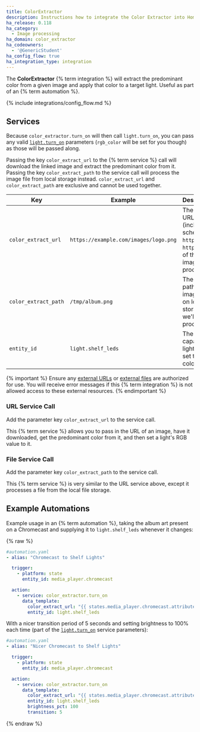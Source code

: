 ```yaml
---
title: ColorExtractor
description: Instructions how to integrate the Color Extractor into Home Assistant.
ha_release: 0.118
ha_category:
  - Image processing
ha_domain: color_extractor
ha_codeowners:
  - '@GenericStudent'
ha_config_flow: true
ha_integration_type: integration
---
```


The **ColorExtractor** {% term integration %} will extract the predominant color from a given image and apply that color to a target light.
Useful as part of an {% term automation %}.

{% include integrations/config_flow.md %}

## Services

Because `color_extractor.turn_on` will then call `light.turn_on`, you can pass any valid [`light.turn_on`](/integrations/light#service-lightturn_on) parameters (`rgb_color` will be set for you though) as those will be passed along.

Passing the key `color_extract_url` to the {% term service %} call will download the linked image and extract the predominant color from it. Passing the key `color_extract_path` to the service call will process the image file from local storage instead. `color_extract_url` and `color_extract_path` are exclusive and cannot be used together.

| Key                  | Example                               | Description                                                                    |
| -------------------- | ------------------------------------- | ------------------------------------------------------------------------------ |
| `color_extract_url`  | `https://example.com/images/logo.png` | The full URL (including schema, `http://`, `https://`) of the image to process |
| `color_extract_path` | `/tmp/album.png`                      | The full path to the image file on local storage we'll process                 |
| `entity_id`          | `light.shelf_leds`                    | The RGB capable light we'll set the color of                                   |

{% important %}
Ensure any [external URLs](/integrations/homeassistant/#allowlist_external_urls) or [external files](/docs/integrations/homeassistant/#allowlist_external_dirs) are authorized for use. You will receive error messages if this {% term integration %} is not allowed access to these external resources.
{% endimportant %}

### URL Service Call

Add the parameter key `color_extract_url` to the service call.

This {% term service %} allows you to pass in the URL of an image, have it downloaded, get the predominant color from it, and then set a light's RGB value to it.

### File Service Call

Add the parameter key `color_extract_path` to the service call.

This {% term service %} is very similar to the URL service above, except it processes a file from the local file storage.

## Example Automations

Example usage in an {% term automation %}, taking the album art present on a Chromecast and supplying it to `light.shelf_leds` whenever it changes:

{% raw %}

```yaml
#automation.yaml
- alias: "Chromecast to Shelf Lights"

  trigger:
    - platform: state
      entity_id: media_player.chromecast

  action:
    - service: color_extractor.turn_on
      data_template:
        color_extract_url: "{{ states.media_player.chromecast.attributes.entity_picture }}"
        entity_id: light.shelf_leds
```

With a nicer transition period of 5 seconds and setting brightness to 100% each time (part of the [`light.turn_on`](/integrations/light#service-lightturn_on) service parameters):

```yaml
#automation.yaml
- alias: "Nicer Chromecast to Shelf Lights"

  trigger:
    - platform: state
      entity_id: media_player.chromecast

  action:
    - service: color_extractor.turn_on
      data_template:
        color_extract_url: "{{ states.media_player.chromecast.attributes.entity_picture }}"
        entity_id: light.shelf_leds
        brightness_pct: 100
        transition: 5
```

{% endraw %}
